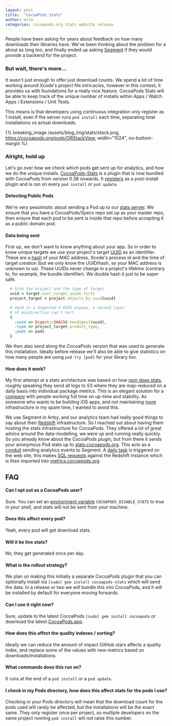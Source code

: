 ```yaml
---
layout: post
title:  "CocoaPods Stats"
author: orta
categories: cocoapods.org stats website release
---
```


People have been asking for years about feedback on how many downloads their libraries have. We've been thinking about the problem for a about as long too, and finally ended up asking [Segment](http://segment.com) if they would provide a backend for the project.

<!-- more -->

### But wait, there's more...

It wasn't just enough to offer just download counts. We spend a lot of time working around Xcode's project file intricacies, however in this context, it provides us with foundations for a really nice feature. CocoaPods Stats will be able to keep track of the unique number of installs within Apps / Watch Apps / Extensions / Unit Tests.

This means is that developers using continuous integration only register as 1 install, even if the server runs `pod install` each time, separating total installations vs actual downloads.

{% breaking_image /assets/blog_img/stats/stack.png, https://cocoapods.org/pods/ORStackView,  width="1024", no-bottom-margin %}

### Alright, hold up

Let's go over how we check which pods get sent up for analytics, and how we do the unique installs. [CocoaPods-Stats](https://github.com/cocoapods/cocoapods-stats) is a plugin that is now bundled with CocoaPods from version 0.38 onwards. It [registers](https://github.com/CocoaPods/cocoapods-stats/blob/0361f29ae37e82ccf385319bba9cf31464049144/lib/cocoapods_plugin.rb#L6) as a post-install plugin and is ran on every `pod install` or `pod update`.

#### Detecting Public Pods

 We're very pessimistic about sending a Pod up to our [stats server](https://github.com/cocoapods/stats.cocoapods.org). We ensure that you have a CocoaPods/Specs repo set up as your master repo, then ensure that each pod to be sent  is inside that repo before accepting it as a public domain pod.

####  Data being sent

First up, we don't want to know anything about your app. So in order to know unique targets we use your project's target [UUID](https://github.com/artsy/eigen/blob/aea7af93daffb716ccee9aa50ce599dc7949c42b/Artsy.xcodeproj/project.pbxproj#L3888) as an identifier. These are a [hash](http://danwright.info/blog/2010/10/xcode-pbxproject-files-3/) of your MAC address, Xcode's process id and the time of target creation (but we only know the UUID/hash, so your MAC address is unknown to us). These UUIDs never change in a project's lifetime (contrary to, for example, the bundle identifier). We double hash it just to be super safe.

``` ruby
  # Grab the project and the type of target
  uuid = target.user_target_uuids.first
  project_target = project.objects_by_uuid[uuid]

  # Send in a digested'd UUID anyway, a second layer
  # of misdirection can't hurt
  {
    :uuid => Digest::SHA256.hexdigest(uuid),
    :type => project_target.product_type,
    :pods => pods
  }
```

We then also send along the CocoaPods version that was used to generate this installation. Ideally before release we'll also be able to give statistics on how many people are using `pod try [pod]` for your library too.

#### How does it work?

My first attempt at a stats architecture was based on how [npm does stats](https://github.com/npm/download-counts#data-source), roughly speaking they send all logs to S3 where they are map-reduced on a daily basis into individual package metrics. This is an elegant solution for a [company](https://www.crunchbase.com/organization/npm) with people working full time on up-time and stability. As someone who wants to be building iOS apps, and not maintaining [more](http://cocoadocs.org/readme/) infrastructure in my spare time, I wanted to avoid this.

We use Segment in Artsy, and our analytics team had really good things to say about their [Redshift](https://segment.com/redshift) infrastructure. So I reached out about having them hosting the stats infrastructure for CocoaPods. They offered a lot of great advice around the data-modelling, we were up and running really quickly. So you already know about the CocoaPods plugin, but from there it sends your anonymous Pod stats up to [stats.cocoapods.org](https://github.com/cocoapods/stats.cocoapods.org). This acts as a [conduit](https://github.com/CocoaPods/stats.cocoapods.org/blob/b1889c9b35faef524685d99898be9ac8447ed7f8/spec/functional/api/v1/install_spec.rb) sending analytics events to Segment. A [daily task](https://github.com/CocoaPods/stats.cocoapods.org/blob/b1889c9b35faef524685d99898be9ac8447ed7f8/Rakefile#L49) is triggered on the web site, this makes [SQL requests](https://github.com/CocoaPods/stats.cocoapods.org/blob/b1889c9b35faef524685d99898be9ac8447ed7f8/runner/stats_coordinator.rb) against the Redshift instance which is then imported into [metrics.cocoapods.org](http://metrics.cocoapods.org/api/v1/pods/Expecta).

## FAQ

#### Can I opt out as a CocoaPods user?

Sure. You can set an [environment variable](http://apple.stackexchange.com/questions/106778/how-do-i-set-environment-variables-on-os-x) `COCOAPODS_DISABLE_STATS` to true in your shell, and stats will not be sent from your machine.

#### Does this affect every pod?

Yeah, every pod will get download stats.

#### Will it be live stats?

No, they get generated once per day.

#### What is the rollout strategy?

We plan on making this initially a separate CocoaPods plugin that you can optionally install via `[sudo] gem install cocoapods-stats` which will send the data. In a release or two we will bundle this into CocoaPods, and it will be installed by default for everyone moving forwards.

#### Can I use it right now?

Sure, update to the latest CocoaPods `[sudo] gem install cocoapods` or download the latest [CocoaPods.app](https://github.com/CocoaPods/CocoaPods-app).

#### How does this affect the quality indexes / sorting?

Ideally we can reduce the amount of impact GitHub stars affects a quality index, and replace some of the values with new metrics based on downloads/installations. 

#### What commands does this run on?

It runs at the end of a `pod install` or a `pod update`.

#### I check in my Pods directory, how does this affect stats for the pods I use?

Checking in your Pods directory will mean that the download count for the pods used will rarely be affected, but the installations will be the exact same. They only register once per project, so multiple developers on the same project running `pod install` will not raise this number.

